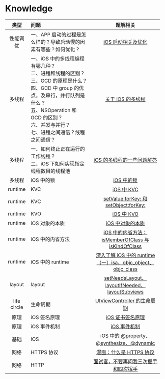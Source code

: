 # Knowledge

| 类型 | 问题 |  题解相关 | 
|:-------:|:-------|:-------:|
| 性能调优 | 一、APP 启动的过程是怎么样的？导致启动慢的因素有哪些？如何优化？ |[iOS 启动相关及优化](https://github.com/loveway/iOS-Knowledge/blob/master/knowledge/app-startup-time.md) |
| 多线程 | 一、iOS 中的多线程编程有哪几种？<br>二、进程和线程的区别？<br>三、GCD 的原理是什么？<br>四、GCD 中 group 的优点，及串行，并行队列是什么？<br>五、NSOperation 和 GCD 的区别？<br>六、并发与并行？<br>七、进程之间通信？线程之间通信？ | [关于 iOS 的多线程](https://github.com/loveway/iOS-Knowledge/blob/master/knowledge/iOS-multi-threading.md) |
| 多线程 | 一、如何终止正在运行的工作线程？<br>二、iOS 下如何实现指定线程数目的线程池 | [ iOS 的多线程的一些问题解答](https://github.com/loveway/iOS-Knowledge/blob/master/knowledge/iOS-multi-threading-Q&A.md) |
| 多线程 | iOS 中的锁 | [iOS 中的锁](https://github.com/loveway/iOS-Knowledge/blob/master/knowledge/iOS-lock.md) | 
| runtime | KVC | [iOS 中 KVC](https://github.com/loveway/iOS-Knowledge/blob/master/knowledge/KVC.md) | 
| runtime | KVC | [setValue:forKey: 和 setObject:forKey:](https://github.com/loveway/Knowledge/blob/master/knowledge/setValue%20%E5%92%8C%20setObject.md) | 
| runtime | KVO | [iOS 中 KVO](https://github.com/loveway/iOS-Knowledge/blob/master/knowledge/KVO.md) | 
| runtime | iOS 对象的本质 | [iOS 中对象的本质](https://github.com/loveway/Knowledge/blob/master/knowledge/iOS_object_essence.md) | 
| runtime | iOS 中的内省方法 | [iOS 中的内省方法：isMemberOfClass 与 isKindOfClass](https://github.com/loveway/Knowledge/blob/master/knowledge/member%26kind.md) | 
| runtime | iOS 中的 runtime | [深入了解 iOS 中的 runtime（一）isa、objc_object、objc_class](https://github.com/loveway/Knowledge/blob/master/knowledge/runtime_1.md) | 
| layout  | layout | [setNeedsLayout、layoutIfNeeded、layoutSubviews](https://github.com/loveway/Knowledge/blob/master/knowledge/iOS-layout.md)|
| life circle  |  生命周期 | [UIViewController 的生命周期](https://github.com/loveway/Knowledge/blob/master/knowledge/iOS_life_circle.md)|
| 原理 | iOS 签名原理| [iOS 证书签名原理](https://github.com/loveway/iOS-Knowledge/blob/master/knowledge/iOS-sign-principle.md) | 
| 原理 | iOS 事件机制| [iOS 事件机制](https://github.com/loveway/iOS-Knowledge/blob/master/knowledge/iOS-responder-chain.md)  | 
| 基础 | iOS | [iOS 中的 @property、@synthesize、@dynamic](https://github.com/loveway/Knowledge/blob/master/knowledge/iOS-%40property-%40synthesize-%40dynamic.md)  |
| 网络 | HTTPS 协议 | [漫画：什么是 HTTPS 协议](https://mp.weixin.qq.com/s/1ojSrhc9LZV8zlX6YblMtA)  |
| 网络 | HTTP | [面试官，不要再问我三次握手和四次挥手](https://mp.weixin.qq.com/s/xBbb_LXlXsbNtRLa0IDKOQ)  |iOS 中的 @property、@synthesize、@dynamic
